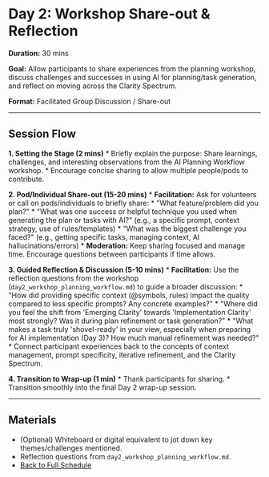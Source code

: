 # Day 2: Workshop Share-out & Reflection

**Duration:** 30 mins

**Goal:** Allow participants to share experiences from the planning workshop, discuss challenges and successes in using AI for planning/task generation, and reflect on moving across the Clarity Spectrum.

**Format:** Facilitated Group Discussion / Share-out

---

## Session Flow

**1. Setting the Stage (2 mins)**
    *   Briefly explain the purpose: Share learnings, challenges, and interesting observations from the AI Planning Workflow workshop.
    *   Encourage concise sharing to allow multiple people/pods to contribute.

**2. Pod/Individual Share-out (15-20 mins)**
    *   **Facilitation:** Ask for volunteers or call on pods/individuals to briefly share:
        *   "What feature/problem did you plan?"
        *   "What was one success or helpful technique you used when generating the plan or tasks with AI?" (e.g., a specific prompt, context strategy, use of rules/templates)
        *   "What was the biggest challenge you faced?" (e.g., getting specific tasks, managing context, AI hallucinations/errors)
    *   **Moderation:** Keep sharing focused and manage time. Encourage questions between participants if time allows.

**3. Guided Reflection & Discussion (5-10 mins)**
    *   **Facilitation:** Use the reflection questions from the workshop (`day2_workshop_planning_workflow.md`) to guide a broader discussion:
        *   "How did providing specific context (@symbols, rules) impact the quality compared to less specific prompts? Any concrete examples?"
        *   "Where did you feel the shift from 'Emerging Clarity' towards 'Implementation Clarity' most strongly? Was it during plan refinement or task generation?"
        *   "What makes a task truly 'shovel-ready' in your view, especially when preparing for AI implementation (Day 3)? How much manual refinement was needed?"
    *   Connect participant experiences back to the concepts of context management, prompt specificity, iterative refinement, and the Clarity Spectrum.

**4. Transition to Wrap-up (1 min)**
    *   Thank participants for sharing.
    *   Transition smoothly into the final Day 2 wrap-up session.

---

## Materials
*   (Optional) Whiteboard or digital equivalent to jot down key themes/challenges mentioned.
*   Reflection questions from `day2_workshop_planning_workflow.md`.
*   [Back to Full Schedule](../../README.md) 